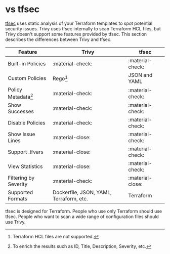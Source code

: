 # vs tfsec
[tfsec][tfsec] uses static analysis of your Terraform templates to spot potential security issues.
Trivy uses tfsec internally to scan Terraform HCL files, but Trivy doesn't support some features provided by tfsec.
This section describes the differences between Trivy and tfsec.

| Feature                     | Trivy                                   | tfsec                |
| --------------------------- | --------------------------------------- | -------------------- |
| Built-in Policies           | :material-check:                        | :material-check:     |
| Custom Policies             | Rego[^1]                                | JSON and YAML        |
| Policy Metadata[^2]         | :material-check:                        | :material-check:     |
| Show Successes              | :material-check:                        | :material-check:     |
| Disable Policies            | :material-check:                        | :material-check:     |
| Show Issue Lines            | :material-close:                        | :material-check:     |
| Support .tfvars             | :material-close:                        | :material-check:     |
| View Statistics             | :material-close:                        | :material-check:     |
| Filtering by Severity       | :material-check:                        | :material-close:     |
| Supported Formats           | Dockerfile, JSON, YAML, Terraform, etc. | Terraform            |

[^1]: Terraform HCL files are not supported.
[^2]: To enrich the results such as ID, Title, Description, Severity, etc.

tfsec is designed for Terraform.
People who use only Terraform should use tfsec.
People who want to scan a wide range of configuration files should use Trivy.

[tfsec]: https://github.com/tfsec/tfsec